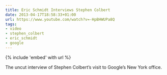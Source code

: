 ```yaml
---
title: Eric Schmidt Interviews Stephen Colbert
date: 2013-04-17T18:58:33+01:00
url: https://www.youtube.com/watch?v=-HpBHWUPa8Q
tags:
- video
- stephen_colbert
- eric_schmidt
- google
---
```

{% include 'embed' with url %}

The uncut interview of Stephen Colbert’s visit to Google’s New York office.

